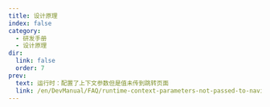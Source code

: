```yaml
---
title: 设计原理
index: false
category:
  - 研发手册
  - 设计原理
dir:
  link: false
  order: 7
prev:
  text: 运行时：配置了上下文参数但是值未传到跳转页面
  link: /en/DevManual/FAQ/runtime-context-parameters-not-passed-to-navigation.md
---
```

